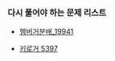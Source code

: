 ### 다시 풀어야 하는 문제 리스트

- [햄버거분배_19941](https://github.com/minjae8138/Algorithm/blob/main/BOJ/DynamicProgramming/%ED%96%84%EB%B2%84%EA%B1%B0%EB%B6%84%EB%B0%B0(19941).py)

- [키로거 5397](https://github.com/minjae8138/Algorithm/blob/main/BOJ/Stack/5397.py)

  